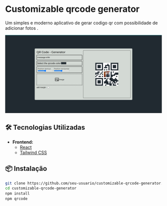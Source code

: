 # Customizable qrcode generator

Um simples e moderno aplicativo de gerar codigo qr com possibilidade de adicionar fotos .

![Preview](./screenshot.png) <!-- Se você tiver uma imagem de preview -->


## 🛠️ Tecnologias Utilizadas

- **Frontend:**
  - [React](https://reactjs.org/)
  - [Tailwind CSS](https://tailwindcss.com/) 

## 📦 Instalação

```bash
git clone https://github.com/seu-usuario/customizable-qrcode-generator.git
cd customizable-qrcode-generator
npm install
npm qrcode
